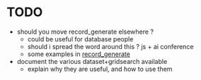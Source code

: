# TODO
- should you move record_generate elsewhere ?
  - could be useful for database people
  - should i spread the word around this ? js + ai conference
  - some examples in [record_generate](./examples/record_generate.js)
- document the various dataset+gridsearch available
  - explain why they are useful, and how to use them